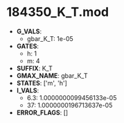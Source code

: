 # 184350_K_T.mod

- **G_VALS**:
  - gbar_K_T: 1e-05
- **GATES**:
  - h: 1
  - m: 4
- **SUFFIX**: K_T
- **GMAX_NAME**: gbar_K_T
- **STATES**: ['m', 'h']
- **I_VALS**:
  - 6.3: 1.0000000099456133e-05
  - 37: 1.0000000196713637e-05
- **ERROR_FLAGS**: []
